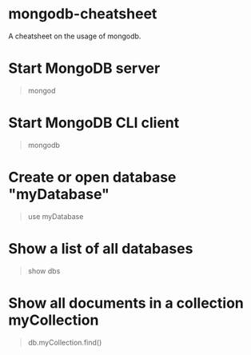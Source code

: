 mongodb-cheatsheet
===================

A cheatsheet on the usage of mongodb.
# Start MongoDB server
> mongod
 
# Start MongoDB CLI client
> mongodb
 
# Create or open database "myDatabase"
> use myDatabase
 
# Show a list of all databases
> show dbs
 
# Show all documents in a collection myCollection
> db.myCollection.find()